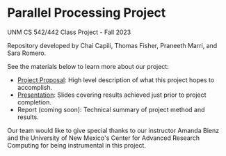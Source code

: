 # Parallel Processing Project
UNM CS 542/442 Class Project - Fall 2023

Repository developed by Chai Capili, Thomas Fisher, Praneeth Marri, and Sara Romero.

See the materials below to learn more about our project:

- [Project Proposal](/documents/project_proposal.pdf): High level description of what this project hopes to accomplish.
- [Presentation](/documents/sparse_dense_matrix.pdf): Slides covering results achieved just prior to project completion.
- Report (coming soon): Technical summary of project method and results.

Our team would like to give special thanks to our instructor Amanda Bienz and the University of New Mexico's Center for Advanced Research Computing for being instrumental in this project.
